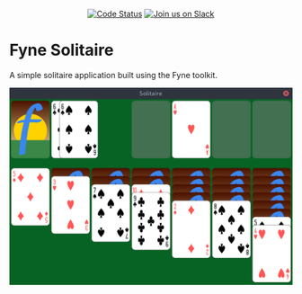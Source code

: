 <p align="center">
  <a href="https://goreportcard.com/report/github.com/fyne-io/solitaire"><img src="https://goreportcard.com/badge/github.com/fyne-io/solitaire" alt="Code Status" /></a>
  <a href='http://gophers.slack.com/messages/fyne'><img src='https://img.shields.io/badge/join-us%20on%20slack-gray.svg?longCache=true&logo=slack&colorB=blue' alt='Join us on Slack' /></a>
</p>

# Fyne Solitaire

A simple solitaire application built using the Fyne toolkit.

![](img/solitaire.png)
